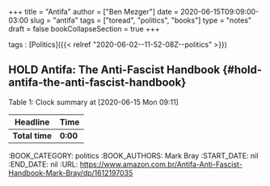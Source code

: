 +++
title = "Antifa"
author = ["Ben Mezger"]
date = 2020-06-15T09:09:00-03:00
slug = "antifa"
tags = ["toread", "politics", "books"]
type = "notes"
draft = false
bookCollapseSection = true
+++

tags
: [Politics]({{< relref "2020-06-02--11-52-08Z--politics" >}})

## HOLD Antifa: The Anti-Fascist Handbook {#hold-antifa-the-anti-fascist-handbook}

<div class="table-caption">
  <span class="table-number">Table 1</span>:
  Clock summary at <span class="timestamp-wrapper"><span class="timestamp">[2020-06-15 Mon 09:11]</span></span>
</div>

| Headline       | Time     |
| -------------- | -------- |
| **Total time** | **0:00** |

:BOOK_CATEGORY: politics
:BOOK_AUTHORS: Mark Bray
:START_DATE: nil
:END_DATE: nil
:URL: <https://www.amazon.com.br/Antifa-Anti-Fascist-Handbook-Mark-Bray/dp/1612197035>
